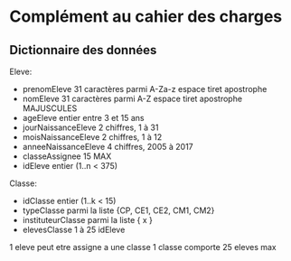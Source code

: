 # Complément au cahier des charges

## Dictionnaire des données

Eleve:

- prenomEleve         31 caractères parmi A-Za-z espace tiret apostrophe
- nomEleve            31 caractères parmi A-Z espace tiret apostrophe MAJUSCULES
- ageEleve            entier entre 3 et 15 ans
- jourNaissanceEleve  2 chiffres, 1 à 31
- moisNaissanceEleve  2 chiffres, 1 à 12
- anneeNaissanceEleve 4 chiffres, 2005 à 2017
- classeAssignee      15 MAX
- idEleve             entier (1..n < 375)

Classe:

- idClasse            entier (1..k < 15)
- typeClasse          parmi la liste {CP, CE1, CE2, CM1, CM2}
- instituteurClasse   parmi la liste { x }
- elevesClasse        1 à 25 idEleve

1 eleve peut etre assigne a une classe
1 classe comporte 25 eleves max